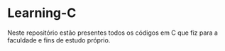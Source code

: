 # Learning-C

Neste repositório estão presentes todos os códigos em C que fiz para a faculdade e fins de estudo próprio.
